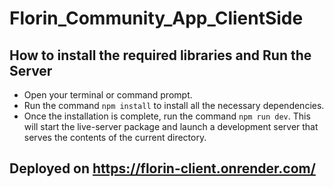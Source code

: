 # Florin_Community_App_ClientSide


 ## How to install the required libraries and Run the Server

 - Open your terminal or command prompt.
 - Run the command `npm install` to install all the necessary dependencies.
 - Once the installation is complete, run the command `npm run dev`. This will start the live-server package and launch a development server that serves the contents of the current directory. 

## Deployed on https://florin-client.onrender.com/